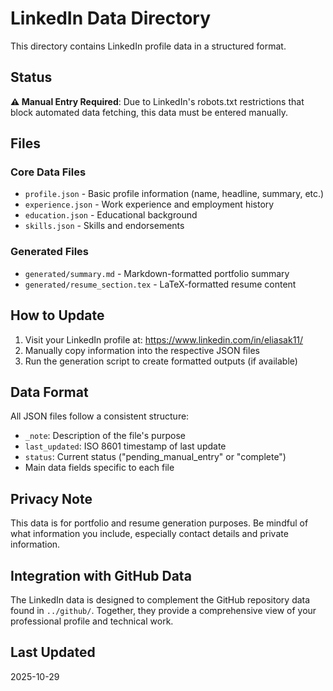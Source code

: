 # LinkedIn Data Directory

This directory contains LinkedIn profile data in a structured format.

## Status
**⚠️ Manual Entry Required**: Due to LinkedIn's robots.txt restrictions that block automated data fetching, this data must be entered manually.

## Files

### Core Data Files
- `profile.json` - Basic profile information (name, headline, summary, etc.)
- `experience.json` - Work experience and employment history
- `education.json` - Educational background
- `skills.json` - Skills and endorsements

### Generated Files
- `generated/summary.md` - Markdown-formatted portfolio summary
- `generated/resume_section.tex` - LaTeX-formatted resume content

## How to Update

1. Visit your LinkedIn profile at: https://www.linkedin.com/in/eliasak11/
2. Manually copy information into the respective JSON files
3. Run the generation script to create formatted outputs (if available)

## Data Format

All JSON files follow a consistent structure:
- `_note`: Description of the file's purpose
- `last_updated`: ISO 8601 timestamp of last update
- `status`: Current status ("pending_manual_entry" or "complete")
- Main data fields specific to each file

## Privacy Note

This data is for portfolio and resume generation purposes. Be mindful of what information you include, especially contact details and private information.

## Integration with GitHub Data

The LinkedIn data is designed to complement the GitHub repository data found in `../github/`. Together, they provide a comprehensive view of your professional profile and technical work.

## Last Updated
2025-10-29

